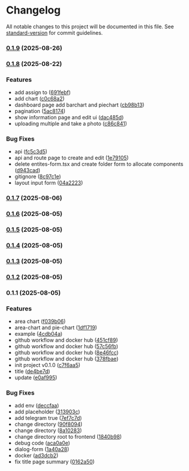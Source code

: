 # Changelog

All notable changes to this project will be documented in this file. See [standard-version](https://github.com/conventional-changelog/standard-version) for commit guidelines.

### [0.1.9](https://github.com/GearRata/reports-ui/compare/v0.1.8...v0.1.9) (2025-08-26)

### [0.1.8](https://github.com/GearRata/reports-ui/compare/v0.1.7...v0.1.8) (2025-08-22)


### Features

* add assign to ([691febf](https://github.com/GearRata/reports-ui/commit/691febf9fecf854193897e45ca39daa51af75a79))
* add chart ([c0c68a2](https://github.com/GearRata/reports-ui/commit/c0c68a2aeaed640440f0128db83f9ed04bdaa86d))
* dashboard page add  barchart and piechart ([cb98b13](https://github.com/GearRata/reports-ui/commit/cb98b13eacc0f8356f56426c0bafade15f6aaf75))
* pagination ([5ac8174](https://github.com/GearRata/reports-ui/commit/5ac8174c051a9d0acb42712770411b497895cbae))
* show information page and edit ui ([dac485d](https://github.com/GearRata/reports-ui/commit/dac485dc44142bfa0ea62e838d9bc538d9976775))
* uploading multiple and take a photo ([c86c841](https://github.com/GearRata/reports-ui/commit/c86c841a795c38d007a4c3193cb14a4b5a9cf8eb))


### Bug Fixes

* api ([fc5c3d5](https://github.com/GearRata/reports-ui/commit/fc5c3d5c0f2978876ff3dacaab3274631f5d2f23))
* api and route page to create and edit ([1e79105](https://github.com/GearRata/reports-ui/commit/1e7910515a54de0ea6c09874e898f82c6a251b64))
* delete entites-form.tsx and create folder form to allocate components ([d943cad](https://github.com/GearRata/reports-ui/commit/d943cadc0ff5fb985260694eb4fed47ef13301ef))
* gitignore ([8c97c1e](https://github.com/GearRata/reports-ui/commit/8c97c1e298ab55e0e855c64352c42630070e49e9))
* layout input form ([04a2223](https://github.com/GearRata/reports-ui/commit/04a2223768f21bd2ecaa6db39e4b96d98e370f9e))

### [0.1.7](https://github.com/GearRata/reports-ui/compare/v0.1.6...v0.1.7) (2025-08-06)

### [0.1.6](https://github.com/GearRata/reports-ui/compare/v0.1.5...v0.1.6) (2025-08-05)

### [0.1.5](https://github.com/GearRata/reports-ui/compare/v0.1.4...v0.1.5) (2025-08-05)

### [0.1.4](https://github.com/GearRata/reports-ui/compare/v0.1.3...v0.1.4) (2025-08-05)

### [0.1.3](https://github.com/GearRata/reports-ui/compare/v0.1.1...v0.1.3) (2025-08-05)

### [0.1.2](https://github.com/GearRata/reports-ui/compare/v0.1.1...v0.1.2) (2025-08-05)

### 0.1.1 (2025-08-05)


### Features

* area chart ([f039b06](https://github.com/GearRata/reports-ui/commit/f039b063b6ad6d2487896a870053ca0d2a8470f0))
* area-chart and pie-chart ([1df1719](https://github.com/GearRata/reports-ui/commit/1df171978ee83e5362e7dc75aa8782f6c5c4c42d))
* example ([4cdb04a](https://github.com/GearRata/reports-ui/commit/4cdb04ac6008675a9cdd79f2d0884f814312abac))
* github workflow and docker hub ([451cf89](https://github.com/GearRata/reports-ui/commit/451cf8963bdad77c4852ed098d2d6339bfe0fb49))
* github workflow and docker hub ([57c56fb](https://github.com/GearRata/reports-ui/commit/57c56fbacd551838ed87aa33904021d260907051))
* github workflow and docker hub ([8e46fcc](https://github.com/GearRata/reports-ui/commit/8e46fcc11870f0b9d920be21def4a56bf39909a3))
* github workflow and docker hub ([378fbae](https://github.com/GearRata/reports-ui/commit/378fbae4eb7e37601a16d1107fce0fa0961a1afa))
* init project v0.1.0 ([c7f6aa5](https://github.com/GearRata/reports-ui/commit/c7f6aa5112d69501374fdd553238e0d516af3cb0))
* title ([de4be7d](https://github.com/GearRata/reports-ui/commit/de4be7dccf90630cc7ae603f05a033b44ab22d5e))
* update ([e0af995](https://github.com/GearRata/reports-ui/commit/e0af99541cd9489e89de7e74dc16b7d7240e78bc))


### Bug Fixes

* add env ([deccfaa](https://github.com/GearRata/reports-ui/commit/deccfaabebbc3bf250fb956d226f001c7ea63a8d))
* add placeholder ([313903c](https://github.com/GearRata/reports-ui/commit/313903cff2a63e100f2d61d1e5e2d344d455f480))
* add telegram true ([7ef7c7d](https://github.com/GearRata/reports-ui/commit/7ef7c7da8eca3799abb22e2b1db4b3e86f28f188))
* change directory ([90f8094](https://github.com/GearRata/reports-ui/commit/90f8094cf71f6a76fa1adef389c5706a778327af))
* change directory ([8a10283](https://github.com/GearRata/reports-ui/commit/8a10283c1e7c34c4c1ebb18eed83cbc6a9213eb5))
* change directory root to frontend ([1840b98](https://github.com/GearRata/reports-ui/commit/1840b981306c66cb9738c1b191c031e439013101))
* debug code ([aca0a0e](https://github.com/GearRata/reports-ui/commit/aca0a0e0b2db27ea6e38368e252f8236b42b4e7a))
* dialog-form ([1a40a28](https://github.com/GearRata/reports-ui/commit/1a40a2884ae79f8ea25f380876f0a3e914d3ae6e))
* docker ([ad3dcb2](https://github.com/GearRata/reports-ui/commit/ad3dcb256012b7d78bd3fc86cac9f3574ffe5b9e))
* fix title page summary ([0162a50](https://github.com/GearRata/reports-ui/commit/0162a50f63c07c0b10b83b467cdda850f542e144))
